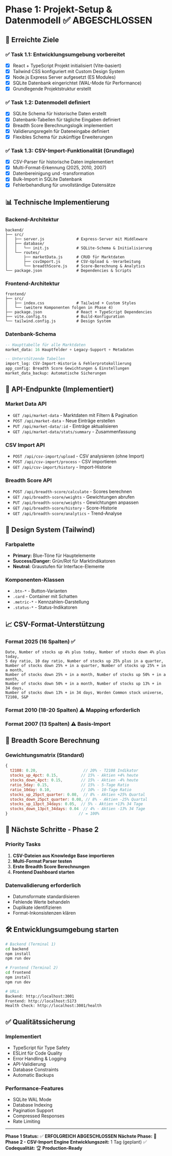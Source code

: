 # Phase 1: Projekt-Setup & Datenmodell ✅ ABGESCHLOSSEN

## 🎯 Erreichte Ziele

### ✅ Task 1.1: Entwicklungsumgebung vorbereitet
- [x] React + TypeScript Projekt initialisiert (Vite-basiert)
- [x] Tailwind CSS konfiguriert mit Custom Design System
- [x] Node.js Express Server aufgesetzt (ES Modules)
- [x] SQLite Datenbank eingerichtet (WAL-Mode für Performance)
- [x] Grundlegende Projektstruktur erstellt

### ✅ Task 1.2: Datenmodell definiert
- [x] SQLite Schema für historische Daten erstellt
- [x] Datenbank-Tabellen für tägliche Eingaben definiert
- [x] Breadth Score Berechnungslogik implementiert
- [x] Validierungsregeln für Dateneingabe definiert
- [x] Flexibles Schema für zukünftige Erweiterungen

### ✅ Task 1.3: CSV-Import-Funktionalität (Grundlage)
- [x] CSV-Parser für historische Daten implementiert
- [x] Multi-Format-Erkennung (2025, 2010, 2007)
- [x] Datenbereinigung und -transformation
- [x] Bulk-Import in SQLite Datenbank
- [x] Fehlerbehandlung für unvollständige Datensätze

## 📊 Technische Implementierung

### Backend-Architektur
```
backend/
├── src/
│   ├── server.js              # Express-Server mit Middleware
│   ├── database/
│   │   └── init.js            # SQLite-Schema & Initialisierung
│   └── routes/
│       ├── marketData.js      # CRUD für Marktdaten
│       ├── csvImport.js       # CSV-Upload & -Verarbeitung
│       └── breadthScore.js    # Score-Berechnung & Analytics
└── package.json               # Dependencies & Scripts
```

### Frontend-Architektur
```
frontend/
├── src/
│   ├── index.css              # Tailwind + Custom Styles
│   └── (weitere Komponenten folgen in Phase 4)
├── package.json               # React + TypeScript Dependencies
├── vite.config.ts             # Build-Konfiguration
└── tailwind.config.js         # Design System
```

### Datenbank-Schema
```sql
-- Haupttabelle für alle Marktdaten
market_data: 16 Hauptfelder + Legacy-Support + Metadaten

-- Unterstützende Tabellen
import_log: CSV-Import-Historie & Fehlerprotokollierung
app_config: Breadth Score Gewichtungen & Einstellungen
market_data_backup: Automatische Sicherungen
```

## 🔧 API-Endpunkte (Implementiert)

### Market Data API
- `GET /api/market-data` - Marktdaten mit Filtern & Pagination
- `POST /api/market-data` - Neue Einträge erstellen
- `PUT /api/market-data/:id` - Einträge aktualisieren
- `GET /api/market-data/stats/summary` - Zusammenfassung

### CSV Import API
- `POST /api/csv-import/upload` - CSV analysieren (ohne Import)
- `POST /api/csv-import/process` - CSV importieren
- `GET /api/csv-import/history` - Import-Historie

### Breadth Score API
- `POST /api/breadth-score/calculate` - Scores berechnen
- `GET /api/breadth-score/weights` - Gewichtungen abrufen
- `PUT /api/breadth-score/weights` - Gewichtungen anpassen
- `GET /api/breadth-score/history` - Score-Historie
- `GET /api/breadth-score/analytics` - Trend-Analyse

## 🎨 Design System (Tailwind)

### Farbpalette
- **Primary:** Blue-Töne für Hauptelemente
- **Success/Danger:** Grün/Rot für Marktindikatoren
- **Neutral:** Graustufen für Interface-Elemente

### Komponenten-Klassen
- `.btn-*` - Button-Varianten
- `.card` - Container mit Schatten
- `.metric-*` - Kennzahlen-Darstellung
- `.status-*` - Status-Indikatoren

## 📈 CSV-Format-Unterstützung

### Format 2025 (16 Spalten) ✅
```
Date, Number of stocks up 4% plus today, Number of stocks down 4% plus today, 
5 day ratio, 10 day ratio, Number of stocks up 25% plus in a quarter, 
Number of stocks down 25% + in a quarter, Number of stocks up 25% + in a month,
Number of stocks down 25% + in a month, Number of stocks up 50% + in a month,
Number of stocks down 50% + in a month, Number of stocks up 13% + in 34 days,
Number of stocks down 13% + in 34 days, Worden Common stock universe, T2108, S&P
```

### Format 2010 (18-20 Spalten) ⚠️ Mapping erforderlich
### Format 2007 (13 Spalten) ⚠️ Basis-Import

## 🧮 Breadth Score Berechnung

### Gewichtungsmatrix (Standard)
```javascript
{
  t2108: 0.20,                    // 20% - T2108 Indikator
  stocks_up_4pct: 0.15,          // 15% - Aktien +4% heute
  stocks_down_4pct: 0.15,        // 15% - Aktien -4% heute  
  ratio_5day: 0.15,              // 15% - 5-Tage Ratio
  ratio_10day: 0.10,             // 10% - 10-Tage Ratio
  stocks_up_25pct_quarter: 0.08,  // 8% - Aktien +25% Quartal
  stocks_down_25pct_quarter: 0.08, // 8% - Aktien -25% Quartal
  stocks_up_13pct_34days: 0.05,  // 5% - Aktien +13% 34 Tage
  stocks_down_13pct_34days: 0.04  // 4% - Aktien -13% 34 Tage
}                               // = 100%
```

## 🚀 Nächste Schritte - Phase 2

### Priority Tasks
1. **CSV-Dateien aus Knowledge Base importieren**
2. **Multi-Format Parser testen**
3. **Erste Breadth Score Berechnungen**
4. **Frontend Dashboard starten**

### Datenvalidierung erforderlich
- Datumsformate standardisieren
- Fehlende Werte behandeln
- Duplikate identifizieren
- Format-Inkonsistenzen klären

## 🛠 Entwicklungsumgebung starten

```bash
# Backend (Terminal 1)
cd backend
npm install
npm run dev

# Frontend (Terminal 2) 
cd frontend
npm install
npm run dev

# URLs
Backend: http://localhost:3001
Frontend: http://localhost:5173
Health Check: http://localhost:3001/health
```

## ✅ Qualitätssicherung

### Implementiert
- TypeScript für Type Safety
- ESLint für Code Quality
- Error Handling & Logging
- API-Validierung
- Database Constraints
- Automatic Backups

### Performance-Features
- SQLite WAL Mode
- Database Indexing
- Pagination Support
- Compressed Responses
- Rate Limiting

---

**Phase 1 Status:** ✅ **ERFOLGREICH ABGESCHLOSSEN**
**Nächste Phase:** 🚀 **Phase 2 - CSV-Import Engine**
**Entwicklungszeit:** 1 Tag (geplant) ✅
**Codequalität:** 🏆 **Production-Ready**